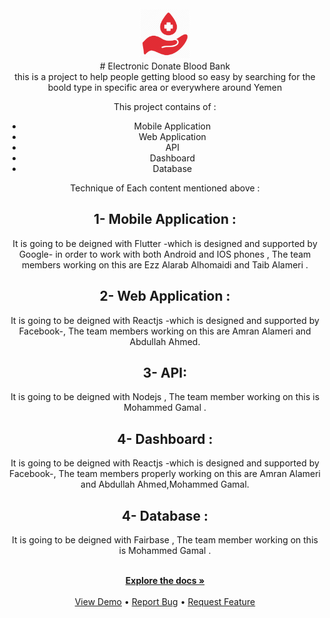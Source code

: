 




<!-- PROJECT LOGO -->
<br />
<div align="center">
  <a href="https://github.com/github_username/repo_name">
    <img src="https://github.com/MhdGmal1998/Blood-Bank/blob/3c7c61f20f072909336a02b6c8fb30c44d5497cf/blood-donation-logo-png.png" alt="Logo" width="80" height="80">
  </a>
  <div/>
# Electronic Donate Blood Bank<br/>
 this is a project to help people getting blood so easy by searching for the boold type in specific area or everywhere around Yemen<br/>
  
  
 This project contains of :
 * Mobile Application 
 * Web Application 
 * API
 * Dashboard 
 * Database

 Technique  of Each content mentioned above :
 ## 1- Mobile Application :
 It is going to be deigned with Flutter -which is designed and supported by Google- in order to work with both Android and IOS phones , The team members working on this are Ezz Alarab Alhomaidi and Taib Alameri .
 ## 2- Web Application :
 It is going to be deigned with Reactjs -which is designed and supported by Facebook-, The team members working on this are Amran Alameri and Abdullah Ahmed.
 ## 3- API:
  It is going to be deigned with Nodejs , The team member working on this is Mohammed Gamal .
 ## 4- Dashboard :
  It is going to be deigned with Reactjs -which is designed and supported by Facebook-, The team members properly working on this are Amran Alameri and Abdullah Ahmed,Mohammed Gamal.
  ## 4- Database :
  It is going to be deigned with Fairbase , The team member working on this is Mohammed Gamal .
  <div> 
  <p align="center">
    <br/> 
    <a href="https://github.com/github_username/repo_name"><strong>Explore the docs »</strong></a>
    <br />
    <br />
    <a href="https://github.com/github_username/repo_name">View Demo</a>
    •
    <a href="https://github.com/github_username/repo_name/issues">Report Bug</a>
    •
    <a href="https://github.com/github_username/repo_name/issues">Request Feature</a>
  </p>
</div>

